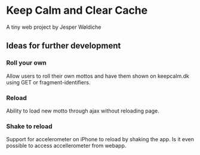 # Keep Calm and Clear Cache
A tiny web project by Jesper Wøldiche

## Ideas for further development
### Roll your own
Allow users to roll their own mottos and have them shown on keepcalm.dk using GET or fragment-identifiers.

### Reload
Ability to load new motto through ajax without reloading page.

### Shake to reload
Support for accelerometer on iPhone to reload by shaking the app. Is it even possible to access accellerometer from webapp.
